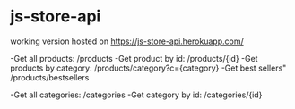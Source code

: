 # js-store-api

working version hosted on https://js-store-api.herokuapp.com/

-Get all products: /products
-Get product by id: /products/{id}
-Get products by category: /products/category?c={category}
-Get best sellers" /products/bestsellers

-Get all categories: /categories
-Get category by id: /categories/{id}
